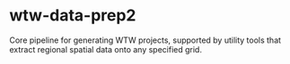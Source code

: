 # wtw-data-prep2
Core pipeline for generating WTW projects, supported by utility tools that extract regional spatial data onto any specified grid.
